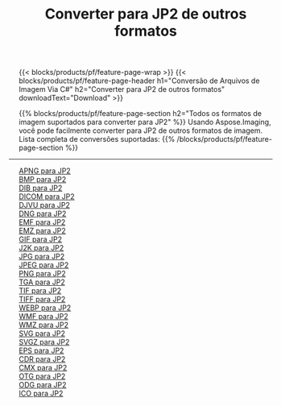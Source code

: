 ﻿---
title: Converter para JP2 de outros formatos 
weight: 3920
url: /pt/java/conversion/to/jp2 
lang: pt
langdirlevel: 2
locales: zh-hans,ja,it,ru,de,es,fr,nl,id,lt,pl,pt,vi,tr,ko,zh-hant,ar,hi,th,sv,cs,uk,he
description: Usando o Aspose.Imaging, você pode facilmente converter para JP2 de outros formatos
---

{{< blocks/products/pf/feature-page-wrap >}}
{{< blocks/products/pf/feature-page-header h1="Conversão de Arquivos de Imagem Via C#" h2="Converter para JP2 de outros formatos" downloadText="Download" >}}


{{% blocks/products/pf/feature-page-section  h2="Todos os formatos de imagem suportados para converter para JP2" %}}
Usando Aspose.Imaging, você pode facilmente converter para JP2 de outros formatos de imagem.
<br/>
Lista completa de conversões suportadas:
{{% /blocks/products/pf/feature-page-section %}}
<div class="container-fluid productfamilypage bg-gray">
    <div class="convertypes bg-gray agp-content section">
        <div class="container">
		<hr style="margin-left:-20px;"/>
		<div class="row other-converters">
		    <div class='col-md-2 other-converter remove-lp remove-rp'><a href="/imaging/pt/java/conversion/apng-to-jp2" >APNG para JP2</a></div>
<div class='col-md-2 other-converter remove-lp remove-rp'><a href="/imaging/pt/java/conversion/bmp-to-jp2" >BMP para JP2</a></div>
<div class='col-md-2 other-converter remove-lp remove-rp'><a href="/imaging/pt/java/conversion/dib-to-jp2" >DIB para JP2</a></div>
<div class='col-md-2 other-converter remove-lp remove-rp'><a href="/imaging/pt/java/conversion/dicom-to-jp2" >DICOM para JP2</a></div>
<div class='col-md-2 other-converter remove-lp remove-rp'><a href="/imaging/pt/java/conversion/djvu-to-jp2" >DJVU para JP2</a></div>
<div class='col-md-2 other-converter remove-lp remove-rp'><a href="/imaging/pt/java/conversion/dng-to-jp2" >DNG para JP2</a></div>
<div class='col-md-2 other-converter remove-lp remove-rp'><a href="/imaging/pt/java/conversion/emf-to-jp2" >EMF para JP2</a></div>
<div class='col-md-2 other-converter remove-lp remove-rp'><a href="/imaging/pt/java/conversion/emz-to-jp2" >EMZ para JP2</a></div>
<div class='col-md-2 other-converter remove-lp remove-rp'><a href="/imaging/pt/java/conversion/gif-to-jp2" >GIF para JP2</a></div>
<div class='col-md-2 other-converter remove-lp remove-rp'><a href="/imaging/pt/java/conversion/j2k-to-jp2" >J2K para JP2</a></div>
<div class='col-md-2 other-converter remove-lp remove-rp'><a href="/imaging/pt/java/conversion/jpg-to-jp2" >JPG para JP2</a></div>
<div class='col-md-2 other-converter remove-lp remove-rp'><a href="/imaging/pt/java/conversion/jpeg-to-jp2" >JPEG para JP2</a></div>
<div class='col-md-2 other-converter remove-lp remove-rp'><a href="/imaging/pt/java/conversion/png-to-jp2" >PNG para JP2</a></div>
<div class='col-md-2 other-converter remove-lp remove-rp'><a href="/imaging/pt/java/conversion/tga-to-jp2" >TGA para JP2</a></div>
<div class='col-md-2 other-converter remove-lp remove-rp'><a href="/imaging/pt/java/conversion/tif-to-jp2" >TIF para JP2</a></div>
<div class='col-md-2 other-converter remove-lp remove-rp'><a href="/imaging/pt/java/conversion/tiff-to-jp2" >TIFF para JP2</a></div>
<div class='col-md-2 other-converter remove-lp remove-rp'><a href="/imaging/pt/java/conversion/webp-to-jp2" >WEBP para JP2</a></div>
<div class='col-md-2 other-converter remove-lp remove-rp'><a href="/imaging/pt/java/conversion/wmf-to-jp2" >WMF para JP2</a></div>
<div class='col-md-2 other-converter remove-lp remove-rp'><a href="/imaging/pt/java/conversion/wmz-to-jp2" >WMZ para JP2</a></div>
<div class='col-md-2 other-converter remove-lp remove-rp'><a href="/imaging/pt/java/conversion/svg-to-jp2" >SVG para JP2</a></div>
<div class='col-md-2 other-converter remove-lp remove-rp'><a href="/imaging/pt/java/conversion/svgz-to-jp2" >SVGZ para JP2</a></div>
<div class='col-md-2 other-converter remove-lp remove-rp'><a href="/imaging/pt/java/conversion/eps-to-jp2" >EPS para JP2</a></div>
<div class='col-md-2 other-converter remove-lp remove-rp'><a href="/imaging/pt/java/conversion/cdr-to-jp2" >CDR para JP2</a></div>
<div class='col-md-2 other-converter remove-lp remove-rp'><a href="/imaging/pt/java/conversion/cmx-to-jp2" >CMX para JP2</a></div>
<div class='col-md-2 other-converter remove-lp remove-rp'><a href="/imaging/pt/java/conversion/otg-to-jp2" >OTG para JP2</a></div>
<div class='col-md-2 other-converter remove-lp remove-rp'><a href="/imaging/pt/java/conversion/odg-to-jp2" >ODG para JP2</a></div>
<div class='col-md-2 other-converter remove-lp remove-rp'><a href="/imaging/pt/java/conversion/ico-to-jp2" >ICO para JP2</a></div>
                </div>
        </div>
    </div>
</div>
<br/>


